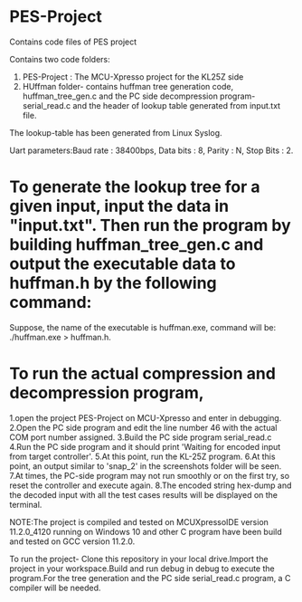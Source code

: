 # PES-Project
Contains code files of PES project

Contains two code folders:
1. PES-Project : The MCU-Xpresso project for the KL25Z side
2. HUffman folder- contains huffman tree generation code, huffman_tree_gen.c and the PC side decompression program-serial_read.c and the header of lookup table generated from input.txt file.

The lookup-table has been generated from Linux Syslog.

Uart parameters:Baud rate : 38400bps, Data bits : 8, Parity : N, Stop Bits : 2.

# To generate the lookup tree for a given input, input the data in "input.txt". Then run the program by building huffman_tree_gen.c and output the executable data to huffman.h by the following command:
Suppose, the name of the executable is huffman.exe, command will be:
./huffman.exe > huffman.h.

# To run the actual compression and decompression program,
1.open the project PES-Project on MCU-Xpresso and enter in debugging.
2.Open the PC side program and edit the line number 46 with the actual COM port number assigned.
3.Build the PC side program serial_read.c
4.Run the PC side program and it should print 'Waiting for encoded input from target controller'.
5.At this point, run the KL-25Z program.
6.At this point, an output similar to 'snap_2' in the screenshots folder will be seen.
7.At times, the PC-side program may not run smoothly or on the first try, so reset the controller and 
execute again.
8.The encoded string hex-dump and the decoded input with all the test cases results will be displayed on the terminal.

NOTE:The project is compiled and tested on MCUXpressoIDE version 11.2.0_4120 running on Windows 10 and other C program have been build and tested on GCC version 11.2.0.

To run the project- Clone this repository in your local drive.Import the project in your workspace.Build and run debug in debug to execute the program.For the tree generation and the PC side serial_read.c program, a C compiler will be needed.